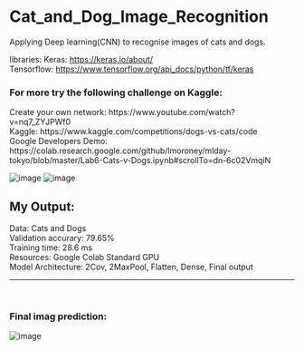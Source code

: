 # Cat_and_Dog_Image_Recognition
Applying Deep learning(CNN) to recognise images of cats and dogs.

libraries:
Keras:  https://keras.io/about/ <br>
Tensorflow: https://www.tensorflow.org/api_docs/python/tf/keras

<h3>For more try the following challenge on Kaggle:</h3>
Create your own network: https://www.youtube.com/watch?v=nq7_ZYJPWf0 <br>
Kaggle: https://www.kaggle.com/competitions/dogs-vs-cats/code  <br>
Google Developers Demo: https://colab.research.google.com/github/lmoroney/mlday-tokyo/blob/master/Lab6-Cats-v-Dogs.ipynb#scrollTo=dn-6c02VmqiN

![image](https://user-images.githubusercontent.com/63104472/233629479-358fe179-2e56-4256-bd36-66481553ae4d.png)
![image](https://user-images.githubusercontent.com/63104472/233629733-721f9fa4-8a49-4bd9-bffc-18b5dffe40ed.png)



## My Output: <br>
Data: Cats and Dogs <br>
Validation accurary: 79.65% <br>
Training time: 28.6 ms <br>
Resources: Google Colab Standard GPU <br>
Model Architecture: 2Cov, 2MaxPool, Flatten, Dense, Final output 
<br><hr><br>
### Final imag prediction:
![image](https://user-images.githubusercontent.com/63104472/233628964-29719a68-9984-4ea4-8456-280703433e64.png)
